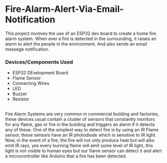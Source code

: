 # Fire-Alarm-Alert-Via-Email-Notification

This project involves the use of an ESP32 dev board to create a home fire alarm system.
When ever a fire is detected in the surrounding, it raises an alarm to alert the people in the environment.
And also sends an email messege notification.

### Devices/Components Used
- ESP32 DEvelopment Board
- Flame Sensor
- Connecting Wires
- LED
- Buzzer
- Resistor

<br>
Fire Alarm Systems are very common in commercial building and factories, these devices usual contain a cluster of sensors that constantly monitors for any flame, gas or fire in the building and triggers an alarm if it detects any of these. One of the simplest way to detect fire is by using an IR Flame sensor, these sensors have an IR photodiode which is sensitive to IR light. Now, in the event of a fire, the fire will not only produce heat but will also emit IR rays, yes every burning flame will emit some level of IR light, this light is not visible to human eyes but our flame sensor can detect it and alert a microcontroller like Arduino that a fire has been detected. 
